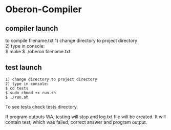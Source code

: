 # Oberon-Compiler
## compiler launch
to compile filename.txt
    1) change directory to project directory  
    2) type in console:  
    $ make
    $ ./oberon filename.txt

## test launch    
    1) change directory to project directory  
    2) type in console:  
    $ cd tests  
    $ sudo chmod +x run.sh  
    $ ./run.sh  
   
To see tests check tests directory. 

If program outputs WA, testing will stop and log.txt file will be created. It will contain test, which was failed, correct answer and program output.
